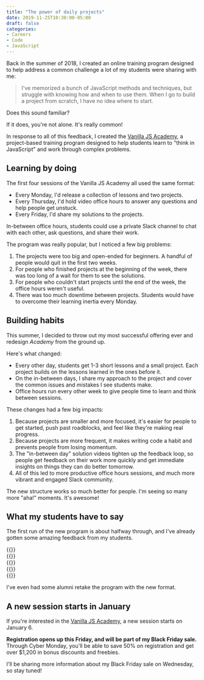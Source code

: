 ```yaml
---
title: "The power of daily projects"
date: 2019-11-25T10:30:00-05:00
draft: false
categories:
- Careers
- Code
- JavaScript
---
```


Back in the summer of 2018, I created an online training program designed to help address a common challenge a lot of my students were sharing with me:

> I've memorized a bunch of JavaScript methods and techniques, but struggle with knowing how and when to use them. When I go to build a project from scratch, I have no idea where to start.

Does this sound familiar?

If it does, you're not alone. It's really common!

In response to all of this feedback, I created the [Vanilla JS Academy](https://vanillajsacademy.com), a project-based training program designed to help students learn to "think in JavaScript" and work through complex problems.

## Learning by doing

The first four sessions of the Vanilla JS Academy all used the same format:

- Every Monday, I'd release a collection of lessons and two projects.
- Every Thursday, I'd hold video office hours to answer any questions and help people get unstuck.
- Every Friday, I'd share my solutions to the projects.

In-between office hours, students could use a private Slack channel to chat with each other, ask questions, and share their work.

The program was really popular, but I noticed a few big problems:

1. The projects were too big and open-ended for beginners. A handful of people would quit in the first two weeks.
2. For people who finished projects at the beginning of the week, there was too long of a wait for them to see the solutions.
3. For people who couldn't start projects until the end of the week, the office hours weren't useful.
4. There was too much downtime between projects. Students would have to overcome their learning inertia every Monday.

## Building habits

This summer, I decided to throw out my most successful offering ever and redesign *Academy* from the ground up.

Here's what changed:

- Every other day, students get 1-3 short lessons and a small project. Each project builds on the lessons learned in the ones before it.
- On the in-between days, I share my approach to the project and cover the common issues and mistakes I see students make.
- Office hours run every other week to give people time to learn and think between sessions.

These changes had a few big impacts:

1. Because projects are smaller and more focused, it's easier for people to get started, push past roadblocks, and feel like they're making real progress.
2. Because projects are more frequent, it makes writing code a habit and prevents people from losing momentum.
3. The "in-between day" solution videos tighten up the feedback loop, so people get feedback on their work more quickly and get immediate insights on things they can do better tomorrow.
4. All of this led to more productive office hours sessions, and much more vibrant and engaged Slack community.

The new structure works so much better for people. I'm seeing so many more "aha!" moments. It's awesome!

## What my students have to say

The first run of the new program is about halfway through, and I've already gotten some amazing feedback from my students.

<div class="padding-top-large padding-bottom-large">
	{{<testimonial for="giammaCarioca" photo="true">}}
</div>

<div class="padding-bottom-large">
	{{<testimonial for="kieranBarker2" photo="true">}}
</div>

<div class="padding-bottom-large">
	{{<testimonial for="mariaBlair" photo="true">}}
</div>

<div class="padding-bottom-large">
	{{<testimonial for="stewartDavis" photo="true">}}
</div>

<div class="padding-bottom-large">
	{{<testimonial for="leticiaOneill" photo="true">}}
</div>

I've even had some alumni retake the program with the new format.

## A new session starts in January

If you're interested in the [Vanilla JS Academy](https://vanillajsacademy.com), a new session starts on January 6.

**Registration opens up this Friday, and will be part of my Black Friday sale.** Through Cyber Monday, you'll be able to save 50% on registration and get over $1,200 in bonus discounts and freebies.

I'll be sharing more information about my Black Friday sale on Wednesday, so stay tuned!